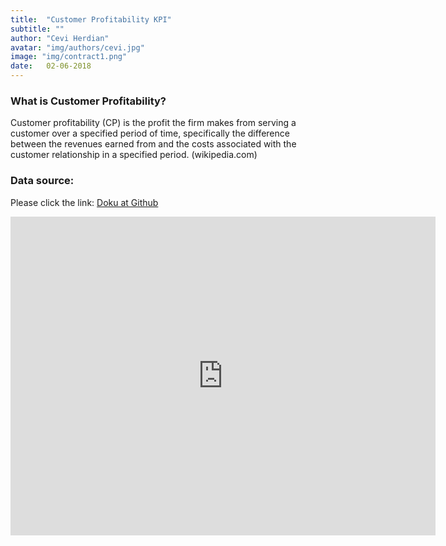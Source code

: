 ```yaml
---
title:  "Customer Profitability KPI"
subtitle: ""
author: "Cevi Herdian"
avatar: "img/authors/cevi.jpg"
image: "img/contract1.png"
date:   02-06-2018
---
```


### What is Customer Profitability?
Customer profitability (CP) is the profit the firm makes from serving a customer over a specified period of time, specifically the difference between the revenues earned from and the costs associated with the customer relationship in a specified period. (wikipedia.com)


### Data source:
Please click the link: [Doku at Github](https://github.com/itsmecevi/customer-profitability-sample)


<iframe width="680" height="510" src="https://app.powerbi.com/view?r=eyJrIjoiODE0OGZhNGItZTJhNi00ZDhhLWEwZjgtNzAwMWY5NTYzNjVjIiwidCI6IjU3NTMyN2Q0LTBmNGMtNGI5ZS1hNzE4LWQwOTViMWMyMzdiNSIsImMiOjh9" frameborder="0" allowFullScreen="true"></iframe>

